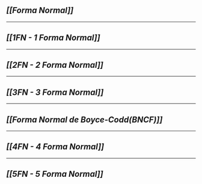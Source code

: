 
## ***[[Forma Normal]]***
---
## ***[[1FN - 1 Forma Normal]]***
---
## ***[[2FN - 2 Forma Normal]]***
---
## ***[[3FN - 3 Forma Normal]]***
---
## ***[[Forma Normal de Boyce-Codd(BNCF)]]***
---
## ***[[4FN - 4 Forma Normal]]***
---
## ***[[5FN - 5 Forma Normal]]***
